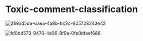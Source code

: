 # Toxic-comment-classification
![289ad5de-6aea-4a8b-bc2c-805728243e42](https://github.com/Shobika-27/Toxic-comment-classification/assets/92157287/e112103c-fd2c-48cf-b1d5-f908eee831c2)

![fd0bd573-9476-4a06-8f9a-0fe0dfaef666](https://github.com/Shobika-27/Toxic-comment-classification/assets/92157287/2b6c0a26-3050-45fa-9e66-871d466a6bb6)
